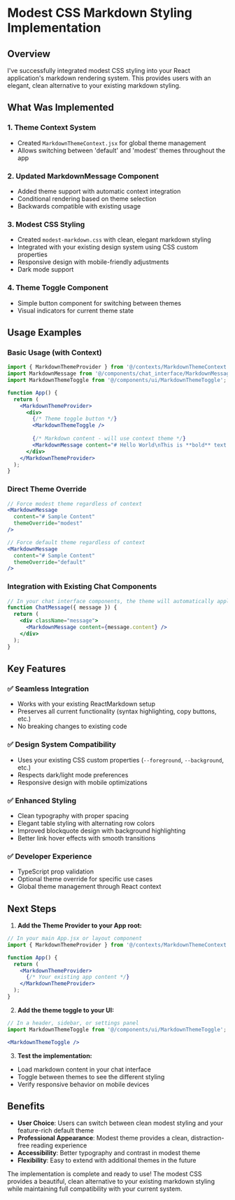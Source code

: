 # Modest CSS Markdown Styling Implementation

## Overview
I've successfully integrated modest CSS styling into your React application's markdown rendering system. This provides users with an elegant, clean alternative to your existing markdown styling.

## What Was Implemented

### 1. **Theme Context System**
- Created `MarkdownThemeContext.jsx` for global theme management
- Allows switching between 'default' and 'modest' themes throughout the app

### 2. **Updated MarkdownMessage Component**
- Added theme support with automatic context integration
- Conditional rendering based on theme selection
- Backwards compatible with existing usage

### 3. **Modest CSS Styling**
- Created `modest-markdown.css` with clean, elegant markdown styling
- Integrated with your existing design system using CSS custom properties
- Responsive design with mobile-friendly adjustments
- Dark mode support

### 4. **Theme Toggle Component**
- Simple button component for switching between themes
- Visual indicators for current theme state

## Usage Examples

### Basic Usage (with Context)
```jsx
import { MarkdownThemeProvider } from '@/contexts/MarkdownThemeContext';
import MarkdownMessage from '@/components/chat_interface/MarkdownMessage';
import MarkdownThemeToggle from '@/components/ui/MarkdownThemeToggle';

function App() {
  return (
    <MarkdownThemeProvider>
      <div>
        {/* Theme toggle button */}
        <MarkdownThemeToggle />
        
        {/* Markdown content - will use context theme */}
        <MarkdownMessage content="# Hello World\nThis is **bold** text." />
      </div>
    </MarkdownThemeProvider>
  );
}
```

### Direct Theme Override
```jsx
// Force modest theme regardless of context
<MarkdownMessage 
  content="# Sample Content" 
  themeOverride="modest" 
/>

// Force default theme regardless of context
<MarkdownMessage 
  content="# Sample Content" 
  themeOverride="default" 
/>
```

### Integration with Existing Chat Components
```jsx
// In your chat interface components, the theme will automatically apply
function ChatMessage({ message }) {
  return (
    <div className="message">
      <MarkdownMessage content={message.content} />
    </div>
  );
}
```

## Key Features

### ✅ **Seamless Integration**
- Works with your existing ReactMarkdown setup
- Preserves all current functionality (syntax highlighting, copy buttons, etc.)
- No breaking changes to existing code

### ✅ **Design System Compatibility**
- Uses your existing CSS custom properties (`--foreground`, `--background`, etc.)
- Respects dark/light mode preferences
- Responsive design with mobile optimizations

### ✅ **Enhanced Styling**
- Clean typography with proper spacing
- Elegant table styling with alternating row colors
- Improved blockquote design with background highlighting
- Better link hover effects with smooth transitions

### ✅ **Developer Experience**
- TypeScript prop validation
- Optional theme override for specific use cases
- Global theme management through React context

## Next Steps

1. **Add the Theme Provider to your App root:**
```jsx
// In your main App.jsx or layout component
import { MarkdownThemeProvider } from '@/contexts/MarkdownThemeContext';

function App() {
  return (
    <MarkdownThemeProvider>
      {/* Your existing app content */}
    </MarkdownThemeProvider>
  );
}
```

2. **Add the theme toggle to your UI:**
```jsx
// In a header, sidebar, or settings panel
import MarkdownThemeToggle from '@/components/ui/MarkdownThemeToggle';

<MarkdownThemeToggle />
```

3. **Test the implementation:**
- Load markdown content in your chat interface
- Toggle between themes to see the different styling
- Verify responsive behavior on mobile devices

## Benefits

- **User Choice**: Users can switch between clean modest styling and your feature-rich default theme
- **Professional Appearance**: Modest theme provides a clean, distraction-free reading experience
- **Accessibility**: Better typography and contrast in modest theme
- **Flexibility**: Easy to extend with additional themes in the future

The implementation is complete and ready to use! The modest CSS provides a beautiful, clean alternative to your existing markdown styling while maintaining full compatibility with your current system.
